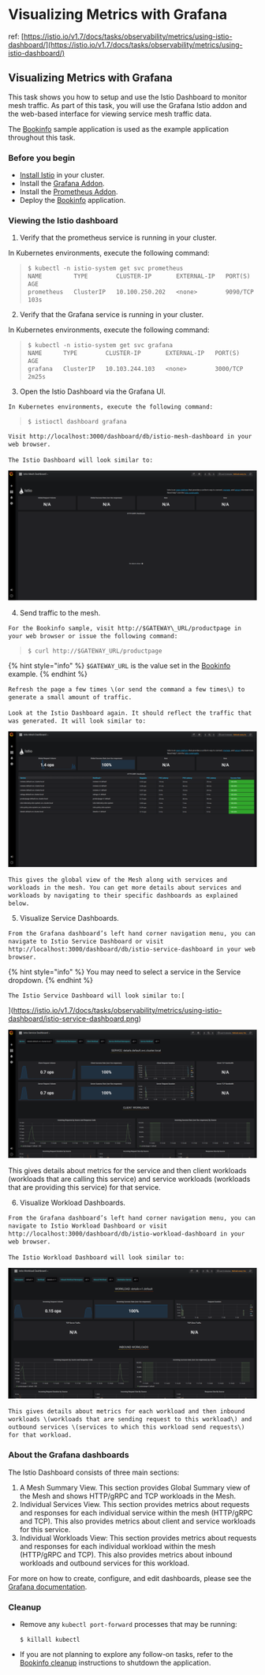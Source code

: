 # Visualizing Metrics with Grafana

ref: [https://istio.io/v1.7/docs/tasks/observability/metrics/using-istio-dashboard/](https://istio.io/v1.7/docs/tasks/observability/metrics/using-istio-dashboard/)



## Visualizing Metrics with Grafana



This task shows you how to setup and use the Istio Dashboard to monitor mesh traffic. As part of this task, you will use the Grafana Istio addon and the web-based interface for viewing service mesh traffic data.

The [Bookinfo](https://istio.io/v1.7/docs/examples/bookinfo/) sample application is used as the example application throughout this task.  


### Before you begin <a id="before-you-begin"></a>

* [Install Istio](https://istio.io/v1.7/docs/setup) in your cluster.
* Install the [Grafana Addon](https://istio.io/v1.7/docs/ops/integrations/grafana/#option-1-quick-start).
* Install the [Prometheus Addon](https://istio.io/v1.7/docs/ops/integrations/prometheus/#option-1-quick-start).
* Deploy the [Bookinfo](https://istio.io/v1.7/docs/examples/bookinfo/) application.



### Viewing the Istio dashboard <a id="viewing-the-istio-dashboard"></a>



  1. Verify that the prometheus service is running in your cluster.

  In Kubernetes environments, execute the following command:

> ```text
> $ kubectl -n istio-system get svc prometheus
> NAME         TYPE        CLUSTER-IP       EXTERNAL-IP   PORT(S)    AGE
> prometheus   ClusterIP   10.100.250.202   <none>        9090/TCP   103s
> ```

  2. Verify that the Grafana service is running in your cluster.

  In Kubernetes environments, execute the following command:

> ```text
> $ kubectl -n istio-system get svc grafana
> NAME      TYPE        CLUSTER-IP       EXTERNAL-IP   PORT(S)    AGE
> grafana   ClusterIP   10.103.244.103   <none>        3000/TCP   2m25s
> ```

  3. Open the Istio Dashboard via the Grafana UI.

    In Kubernetes environments, execute the following command:

> ```text
> $ istioctl dashboard grafana
>
> ```

    Visit http://localhost:3000/dashboard/db/istio-mesh-dashboard in your web browser.

    The Istio Dashboard will look similar to:

![Istio Dashboard](../../../.gitbook/assets/grafana-istio-dashboard.png)

  4. Send traffic to the mesh.

    For the Bookinfo sample, visit http://$GATEWAY\_URL/productpage in your web browser or issue the following command:

> ```text
> $ curl http://$GATEWAY_URL/productpage
>
> ```

{% hint style="info" %}
`$GATEWAY_URL` is the value set in the [Bookinfo](https://istio.io/v1.7/docs/examples/bookinfo/) example.
{% endhint %}

    Refresh the page a few times \(or send the command a few times\) to generate a small amount of traffic.

    Look at the Istio Dashboard again. It should reflect the traffic that was generated. It will look similar to:

![Istio Dashboard With Traffic](../../../.gitbook/assets/dashboard-with-traffic.png)

    This gives the global view of the Mesh along with services and workloads in the mesh. You can get more details about services and workloads by navigating to their specific dashboards as explained below.

  5. Visualize Service Dashboards.

    From the Grafana dashboard’s left hand corner navigation menu, you can navigate to Istio Service Dashboard or visit http://localhost:3000/dashboard/db/istio-service-dashboard in your web browser.

{% hint style="info" %}
You may need to select a service in the Service dropdown.
{% endhint %}

    The Istio Service Dashboard will look similar to:[  
](https://istio.io/v1.7/docs/tasks/observability/metrics/using-istio-dashboard/istio-service-dashboard.png)

![Istio Service Dashboard](../../../.gitbook/assets/istio-service-dashboard.png)

This gives details about metrics for the service and then client workloads \(workloads that are calling this service\) and service workloads \(workloads that are providing this service\) for that service.

  6. Visualize Workload Dashboards.

    From the Grafana dashboard’s left hand corner navigation menu, you can navigate to Istio Workload Dashboard or visit http://localhost:3000/dashboard/db/istio-workload-dashboard in your web browser.

    The Istio Workload Dashboard will look similar to:

![Istio Workload Dashboard](../../../.gitbook/assets/istio-workload-dashboard.png)

    This gives details about metrics for each workload and then inbound workloads \(workloads that are sending request to this workload\) and outbound services \(services to which this workload send requests\) for that workload.



### About the Grafana dashboards



The Istio Dashboard consists of three main sections:

1. A Mesh Summary View. This section provides Global Summary view of the Mesh and shows HTTP/gRPC and TCP workloads in the Mesh.
2. Individual Services View. This section provides metrics about requests and responses for each individual service within the mesh \(HTTP/gRPC and TCP\). This also provides metrics about client and service workloads for this service.
3. Individual Workloads View: This section provides metrics about requests and responses for each individual workload within the mesh \(HTTP/gRPC and TCP\). This also provides metrics about inbound workloads and outbound services for this workload.

For more on how to create, configure, and edit dashboards, please see the [Grafana documentation](https://docs.grafana.org/).



### Cleanup



* Remove any `kubectl port-forward` processes that may be running:

  ```text
  $ killall kubectl
  ```

* If you are not planning to explore any follow-on tasks, refer to the [Bookinfo cleanup](https://istio.io/v1.7/docs/examples/bookinfo/#cleanup) instructions to shutdown the application.























